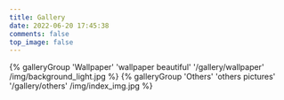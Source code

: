 ```yaml
---
title: Gallery
date: 2022-06-20 17:45:38
comments: false
top_image: false
---
```


<div class="gallery-group-main">
{% galleryGroup 'Wallpaper' 'wallpaper beautiful' '/gallery/wallpaper' /img/background_light.jpg %}
{% galleryGroup 'Others' 'others pictures' '/gallery/others' /img/index_img.jpg %}
</div>

